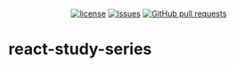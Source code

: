 <p align="center">
  <a href="https://github.com/mingyuchoo/react-study-series/blob/main/LICENSE"><img alt="license" src="https://img.shields.io/github/license/mingyuchoo/react-study-series"/></a>
  <a href="https://github.com/mingyuchoo/react-study-series/issues"><img alt="Issues" src="https://img.shields.io/github/issues/mingyuchoo/react-study-series?color=appveyor" /></a>
  <a href="https://github.com/mingyuchoo/react-study-series/pulls"><img alt="GitHub pull requests" src="https://img.shields.io/github/issues-pr/mingyuchoo/react-study-series?color=appveyor" /></a>
</p>

# react-study-series